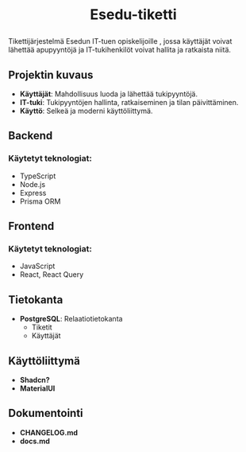 # <p align='center'>Esedu-tiketti</p>
Tikettijärjestelmä Esedun IT-tuen opiskelijoille , jossa käyttäjät voivat lähettää apupyyntöjä ja IT-tukihenkilöt voivat hallita ja ratkaista niitä.

## Projektin kuvaus

- **Käyttäjät**: Mahdollisuus luoda ja lähettää tukipyyntöjä.
- **IT-tuki**: Tukipyyntöjen hallinta, ratkaiseminen ja tilan päivittäminen.
- **Käyttö**: Selkeä ja moderni käyttöliittymä.



## Backend

### Käytetyt teknologiat:
- TypeScript
- Node.js
- Express
- Prisma ORM

## Frontend

### Käytetyt teknologiat:
- JavaScript
- React, React Query

## Tietokanta
- **PostgreSQL**: Relaatiotietokanta
  - Tiketit
  - Käyttäjät

## Käyttöliittymä
- **Shadcn?**
- **MaterialUI**

## Dokumentointi
 - **CHANGELOG.md**
 - **docs.md**